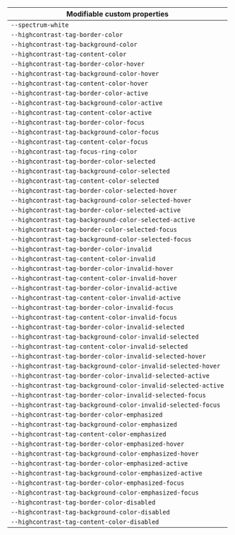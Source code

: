 | Modifiable custom properties                                  |
| ------------------------------------------------------------- |
| `--spectrum-white`                                            |
| `--highcontrast-tag-border-color`                             |
| `--highcontrast-tag-background-color`                         |
| `--highcontrast-tag-content-color`                            |
| `--highcontrast-tag-border-color-hover`                       |
| `--highcontrast-tag-background-color-hover`                   |
| `--highcontrast-tag-content-color-hover`                      |
| `--highcontrast-tag-border-color-active`                      |
| `--highcontrast-tag-background-color-active`                  |
| `--highcontrast-tag-content-color-active`                     |
| `--highcontrast-tag-border-color-focus`                       |
| `--highcontrast-tag-background-color-focus`                   |
| `--highcontrast-tag-content-color-focus`                      |
| `--highcontrast-tag-focus-ring-color`                         |
| `--highcontrast-tag-border-color-selected`                    |
| `--highcontrast-tag-background-color-selected`                |
| `--highcontrast-tag-content-color-selected`                   |
| `--highcontrast-tag-border-color-selected-hover`              |
| `--highcontrast-tag-background-color-selected-hover`          |
| `--highcontrast-tag-border-color-selected-active`             |
| `--highcontrast-tag-background-color-selected-active`         |
| `--highcontrast-tag-border-color-selected-focus`              |
| `--highcontrast-tag-background-color-selected-focus`          |
| `--highcontrast-tag-border-color-invalid`                     |
| `--highcontrast-tag-content-color-invalid`                    |
| `--highcontrast-tag-border-color-invalid-hover`               |
| `--highcontrast-tag-content-color-invalid-hover`              |
| `--highcontrast-tag-border-color-invalid-active`              |
| `--highcontrast-tag-content-color-invalid-active`             |
| `--highcontrast-tag-border-color-invalid-focus`               |
| `--highcontrast-tag-content-color-invalid-focus`              |
| `--highcontrast-tag-border-color-invalid-selected`            |
| `--highcontrast-tag-background-color-invalid-selected`        |
| `--highcontrast-tag-content-color-invalid-selected`           |
| `--highcontrast-tag-border-color-invalid-selected-hover`      |
| `--highcontrast-tag-background-color-invalid-selected-hover`  |
| `--highcontrast-tag-border-color-invalid-selected-active`     |
| `--highcontrast-tag-background-color-invalid-selected-active` |
| `--highcontrast-tag-border-color-invalid-selected-focus`      |
| `--highcontrast-tag-background-color-invalid-selected-focus`  |
| `--highcontrast-tag-border-color-emphasized`                  |
| `--highcontrast-tag-background-color-emphasized`              |
| `--highcontrast-tag-content-color-emphasized`                 |
| `--highcontrast-tag-border-color-emphasized-hover`            |
| `--highcontrast-tag-background-color-emphasized-hover`        |
| `--highcontrast-tag-border-color-emphasized-active`           |
| `--highcontrast-tag-background-color-emphasized-active`       |
| `--highcontrast-tag-border-color-emphasized-focus`            |
| `--highcontrast-tag-background-color-emphasized-focus`        |
| `--highcontrast-tag-border-color-disabled`                    |
| `--highcontrast-tag-background-color-disabled`                |
| `--highcontrast-tag-content-color-disabled`                   |
